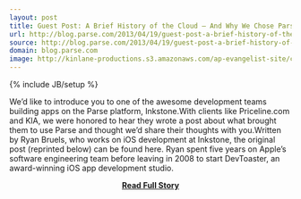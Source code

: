 ```yaml
---
layout: post
title: Guest Post: A Brief History of the Cloud – And Why We Chose Parse
url: http://blog.parse.com/2013/04/19/guest-post-a-brief-history-of-the-cloud-and-why-we-chose-parse/
source: http://blog.parse.com/2013/04/19/guest-post-a-brief-history-of-the-cloud-and-why-we-chose-parse/
domain: blog.parse.com
image: http://kinlane-productions.s3.amazonaws.com/ap-evangelist-site/curated/screenshots/7620_blog_parse_com.png
---
```

{% include JB/setup %}<p>We’d like to introduce you to one of the awesome development teams building apps on the Parse platform, Inkstone.With clients like Priceline.com and KIA, we were honored to hear they wrote a post about what brought them to use Parse and thought we’d share their thoughts with you.Written by Ryan Bruels, who works on iOS development at Inkstone, the original post (reprinted below) can be found here. Ryan spent five years on Apple’s software engineering team before leaving in 2008 to start DevToaster, an award-winning iOS app development studio.</p>
<center><p><a href="http://blog.parse.com/2013/04/19/guest-post-a-brief-history-of-the-cloud-and-why-we-chose-parse/" style='padding:25px; font-sze:18px; font-weight: bold;'>Read Full Story</a></p></center>

